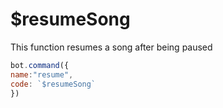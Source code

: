# $resumeSong

This function resumes a song after being paused

```javascript
bot.command({
name:"resume",
code: `$resumeSong`
})
```



